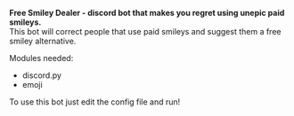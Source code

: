 **Free Smiley Dealer - discord bot that makes you regret using unepic paid smileys.** <br>
This bot will correct people that use paid smileys and suggest them a free smiley alternative.

Modules needed:
- discord.py
- emoji

To use this bot just edit the config file and run!
